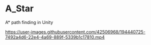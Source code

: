 # A_Star
A* path finding in Unity



https://user-images.githubusercontent.com/42506968/194440725-7492a4d6-22e4-4a69-889f-5339b1c17810.mp4


